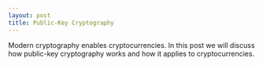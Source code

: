 ```yaml
---
layout: post
title: Public-Key Cryptography
---
```


Modern cryptography enables cryptocurrencies. In this post we will discuss how public-key cryptography works and how it applies to cryptocurrencies. 